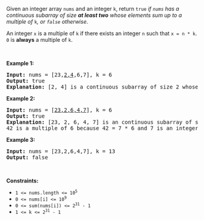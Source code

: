 Given an integer array `` nums `` and an integer `` k ``, return `` true `` _if _`` nums ``_ has a continuous subarray of size __at least two__ whose elements sum up to a multiple of_ `` k ``_, or _`` false ``_ otherwise_.

An integer `` x `` is a multiple of `` k `` if there exists an integer `` n `` such that `` x = n * k ``. `` 0 `` is __always__ a multiple of `` k ``.

&nbsp;

__Example 1:__

<pre>
<strong>Input:</strong> nums = [23,<u>2,4</u>,6,7], k = 6
<strong>Output:</strong> true
<strong>Explanation:</strong> [2, 4] is a continuous subarray of size 2 whose elements sum up to 6.
</pre>

__Example 2:__

<pre>
<strong>Input:</strong> nums = [<u>23,2,6,4,7</u>], k = 6
<strong>Output:</strong> true
<strong>Explanation:</strong> [23, 2, 6, 4, 7] is an continuous subarray of size 5 whose elements sum up to 42.
42 is a multiple of 6 because 42 = 7 * 6 and 7 is an integer.
</pre>

__Example 3:__

<pre>
<strong>Input:</strong> nums = [23,2,6,4,7], k = 13
<strong>Output:</strong> false
</pre>

&nbsp;

__Constraints:__

*   <code>1 &lt;= nums.length &lt;= 10<sup>5</sup></code>
*   <code>0 &lt;= nums[i] &lt;= 10<sup>9</sup></code>
*   <code>0 &lt;= sum(nums[i]) &lt;= 2<sup>31</sup> - 1</code>
*   <code>1 &lt;= k &lt;= 2<sup>31</sup> - 1</code>